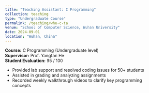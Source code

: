 ```yaml
---
title: "Teaching Assistant: C Programming"
collection: teaching
type: "Undergraduate Course"
permalink: /teaching/whu-c-ta
venue: "School of Computer Science, Wuhan University"
date: 2024-09-01
location: "Wuhan, China"
---
```


**Course:** C Programming (Undergraduate level)  
**Supervisor:** Prof. Yangfan He  
**Student Evaluation:** 95 / 100  

- Provided lab support and resolved coding issues for 50+ students  
- Assisted in grading and analyzing assignments  
- Recorded weekly walkthrough videos to clarify key programming concepts  

